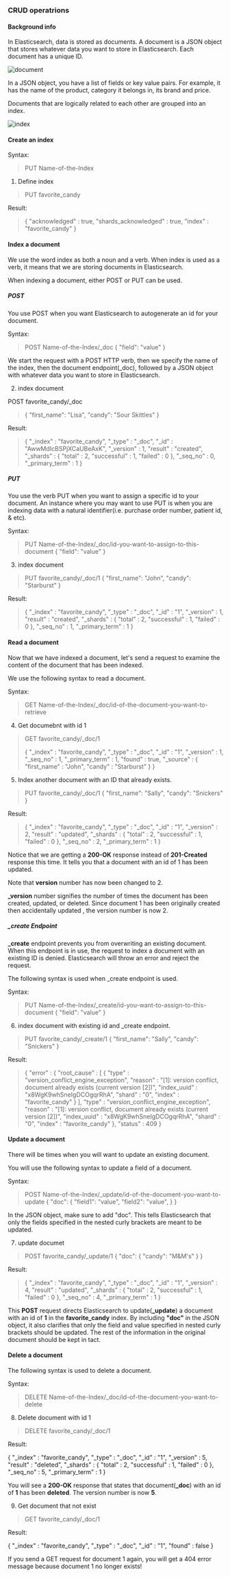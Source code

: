 ### CRUD operatrions

#### Background info

In Elasticsearch, data is stored as documents. A document is a JSON object that stores whatever data you want to store in Elasticsearch. Each document has a unique ID.

![document](images/document.png)

In a JSON object, you have a list of fields or key value pairs. For example, it has the name of the product, category it belongs in, its brand and price.

Documents that are logically related to each other are grouped into an index.

![index](images/index.png)

#### Create an index

Syntax:

> PUT Name-of-the-Index

1. Define index

> PUT favorite_candy

Result: 

> {
>   "acknowledged" : true,
>   "shards_acknowledged" : true,
>   "index" : "favorite_candy"
> }

#### Index a document

We use the word index as both a noun and a verb. When index is used as a verb, it means that we are storing documents in Elasticsearch.

When indexing a document, either POST or PUT can be used.

##### POST

You use POST when you want Elasticsearch to autogenerate an id for your document.

Syntax:

> POST Name-of-the-Index/_doc
> {
>   "field": "value"
> }

We start the request with a POST HTTP verb, then we specify the name of the index, then the document endpoint(_doc), followed by a JSON object with whatever data you want to store in Elasticsearch.

2. index document

POST favorite_candy/_doc
> {
>   "first_name": "Lisa",
>   "candy": "Sour Skittles"
> }

Result:

> {
>   "_index" : "favorite_candy",
>   "_type" : "_doc",
>   "_id" : "AwwMdIcBSPjXCaUBeAxK",
>   "_version" : 1,
>   "result" : "created",
>   "_shards" : {
>     "total" : 2,
>     "successful" : 1,
>     "failed" : 0
>   },
>   "_seq_no" : 0,
>   "_primary_term" : 1
> }

##### PUT

You use the verb PUT when you want to assign a specific id to your document. An instance where you may want to use PUT is when you are indexing data with a natural identifier(i.e. purchase order number, patient id, & etc).

Syntax:

> PUT Name-of-the-Index/_doc/id-you-want-to-assign-to-this-document
> {
>   "field": "value"
> }

3. index document

> PUT favorite_candy/_doc/1
> {
>   "first_name": "John",
>   "candy": "Starburst"
> }

Result: 

> {
>   "_index" : "favorite_candy",
>   "_type" : "_doc",
>   "_id" : "1",
>   "_version" : 1,
>   "result" : "created",
>   "_shards" : {
>     "total" : 2,
>     "successful" : 1,
>     "failed" : 0
>   },
>   "_seq_no" : 1,
>   "_primary_term" : 1
> }

#### Read a document

Now that we have indexed a document, let's send a request to examine the content of the document that has been indexed.

We use the following syntax to read a document.

Syntax:

> GET Name-of-the-Index/_doc/id-of-the-document-you-want-to-retrieve

4. Get documebnt with id 1

> GET favorite_candy/_doc/1
> 
> {
>   "_index" : "favorite_candy",
>   "_type" : "_doc",
>   "_id" : "1",
>   "_version" : 1,
>   "_seq_no" : 1,
>   "_primary_term" : 1,
>   "found" : true,
>   "_source" : {
>     "first_name" : "John",
>     "candy" : "Starburst"
>   }
> }

5. Index another document with an ID that already exists. 

> PUT favorite_candy/_doc/1
> {
>   "first_name": "Sally",
>   "candy": "Snickers"
> }

Result: 

> {
>   "_index" : "favorite_candy",
>   "_type" : "_doc",
>   "_id" : "1",
>   "_version" : 2,
>   "result" : "updated",
>   "_shards" : {
>     "total" : 2,
>     "successful" : 1,
>     "failed" : 0
>   },
>   "_seq_no" : 2,
>   "_primary_term" : 1
> }

Notice that we are getting a **200-OK** response instead of **201-Created** response this time. It tells you that a document with an id of 1 has been updated.

Note that **version** number has now been changed to 2. 

**_version** number signifies the number of times the document has been created, updated, or deleted. Since document 1 has been originally created then accidentally updated	, the version number is now 2.

##### _create Endpoint

**_create** endpoint prevents you from overwriting an existing document. When this endpoint is in use, the request to index a document with an existing ID is denied. Elasticsearch will throw an error and reject the request.

The following syntax is used when _create endpoint is used.

Syntax:

> PUT Name-of-the-Index/_create/id-you-want-to-assign-to-this-document
> {
>   "field": "value"
> }

6. index document with existing id and _create endpoint.

> PUT favorite_candy/_create/1
> {
>   "first_name": "Sally",
>   "candy": "Snickers"
> }

Result:

> {
>   "error" : {
>     "root_cause" : [
>       {
>         "type" : "version_conflict_engine_exception",
>         "reason" : "[1]: version conflict, document already exists (current version [2])",
>         "index_uuid" : "x8WgK9whSneIgDCOgqrRhA",
>         "shard" : "0",
>         "index" : "favorite_candy"
>       }
>     ],
>     "type" : "version_conflict_engine_exception",
>     "reason" : "[1]: version conflict, document already exists (current version [2])",
>     "index_uuid" : "x8WgK9whSneIgDCOgqrRhA",
>     "shard" : "0",
>     "index" : "favorite_candy"
>   },
>   "status" : 409
> }

#### Update a document

There will be times when you will want to update an existing document. 

You will use the following syntax to update a field of a document.

Syntax:

> POST Name-of-the-Index/_update/id-of-the-document-you-want-to-update
> {
>   "doc": {
>     "field1": "value",
>     "field2": "value",
>   }
> }  

In the JSON object, make sure to add "doc". This tells Elasticsearch that only the fields specified in the nested curly brackets are meant to be updated.

7. update documet

> POST favorite_candy/_update/1
> {
>   "doc": {
>     "candy": "M&M's"
>   }
> }

Result:

> {
>   "_index" : "favorite_candy",
>   "_type" : "_doc",
>   "_id" : "1",
>   "_version" : 4,
>   "result" : "updated",
>   "_shards" : {
>     "total" : 2,
>     "successful" : 1,
>     "failed" : 0
>   },
>   "_seq_no" : 4,
>   "_primary_term" : 1
> }

This **POST** request directs Elasticsearch to update(**_update**) a document with an id of **1** in the **favorite_candy** index. By including **"doc"** in the JSON object, it also clarifies that only the field and value specified in nested curly brackets should be updated. The rest of the information in the original document should be kept in tact.

#### Delete a document

The following syntax is used to delete a document.

Syntax:

> DELETE Name-of-the-Index/_doc/id-of-the-document-you-want-to-delete

8. Delete document with id 1

> DELETE favorite_candy/_doc/1

Result:

{
  "_index" : "favorite_candy",
  "_type" : "_doc",
  "_id" : "1",
  "_version" : 5,
  "result" : "deleted",
  "_shards" : {
    "total" : 2,
    "successful" : 1,
    "failed" : 0
  },
  "_seq_no" : 5,
  "_primary_term" : 1
}

You will see a **200-OK** response that states that document(**_doc**) with an id of **1** has been **deleted**. The version number is now **5**.

9. Get document that not exist

> GET favorite_candy/_doc/1

Result:

{
  "_index" : "favorite_candy",
  "_type" : "_doc",
  "_id" : "1",
  "found" : false
}

If you send a GET request for document 1 again, you will get a 404 error message because document 1 no longer exists!
